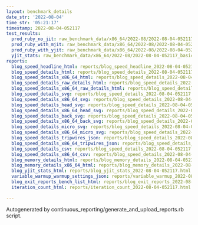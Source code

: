 ```yaml
---
layout: benchmark_details
date_str: '2022-08-04'
time_str: '05:21:17'
timestamp: 2022-08-04-052117
test_results:
  prod_ruby_no_jit: raw_benchmark_data/x86_64/2022-08/2022-08-04-052117_basic_benchmark_prod_ruby_no_jit.json
  prod_ruby_with_mjit: raw_benchmark_data/x86_64/2022-08/2022-08-04-052117_basic_benchmark_prod_ruby_with_mjit.json
  prod_ruby_with_yjit: raw_benchmark_data/x86_64/2022-08/2022-08-04-052117_basic_benchmark_prod_ruby_with_yjit.json
  yjit_stats: raw_benchmark_data/x86_64/2022-08/2022-08-04-052117_basic_benchmark_yjit_stats.json
reports:
  blog_speed_headline_html: reports/blog_speed_headline_2022-08-04-052117.html
  blog_speed_details_html: reports/blog_speed_details_2022-08-04-052117.html
  blog_speed_details_x86_64_html: reports/blog_speed_details_2022-08-04-052117.x86_64.html
  blog_speed_details_raw_details_html: reports/blog_speed_details_2022-08-04-052117.raw_details.html
  blog_speed_details_x86_64_raw_details_html: reports/blog_speed_details_2022-08-04-052117.x86_64.raw_details.html
  blog_speed_details_svg: reports/blog_speed_details_2022-08-04-052117.svg
  blog_speed_details_x86_64_svg: reports/blog_speed_details_2022-08-04-052117.x86_64.svg
  blog_speed_details_head_svg: reports/blog_speed_details_2022-08-04-052117.head.svg
  blog_speed_details_x86_64_head_svg: reports/blog_speed_details_2022-08-04-052117.x86_64.head.svg
  blog_speed_details_back_svg: reports/blog_speed_details_2022-08-04-052117.back.svg
  blog_speed_details_x86_64_back_svg: reports/blog_speed_details_2022-08-04-052117.x86_64.back.svg
  blog_speed_details_micro_svg: reports/blog_speed_details_2022-08-04-052117.micro.svg
  blog_speed_details_x86_64_micro_svg: reports/blog_speed_details_2022-08-04-052117.x86_64.micro.svg
  blog_speed_details_tripwires_json: reports/blog_speed_details_2022-08-04-052117.tripwires.json
  blog_speed_details_x86_64_tripwires_json: reports/blog_speed_details_2022-08-04-052117.x86_64.tripwires.json
  blog_speed_details_csv: reports/blog_speed_details_2022-08-04-052117.csv
  blog_speed_details_x86_64_csv: reports/blog_speed_details_2022-08-04-052117.x86_64.csv
  blog_memory_details_html: reports/blog_memory_details_2022-08-04-052117.html
  blog_memory_details_x86_64_html: reports/blog_memory_details_2022-08-04-052117.x86_64.html
  blog_yjit_stats_html: reports/blog_yjit_stats_2022-08-04-052117.html
  variable_warmup_warmup_settings_json: reports/variable_warmup_2022-08-04-052117.warmup_settings.json
  blog_exit_reports_bench_list_html: reports/blog_exit_reports_2022-08-04-052117.bench_list.html
  iteration_count_html: reports/iteration_count_2022-08-04-052117.html

---
```

Autogenerated by continuous_reporting/generate_and_upload_reports.rb script.
